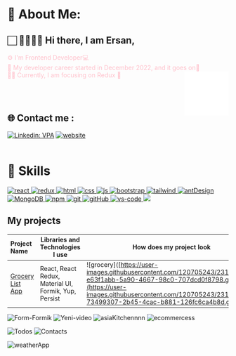 # 💫 About Me:
##   🏻‍  🙇‍♂️👋🏻 Hi there, I am Ersan,<br>
<font color="pink"> ⚙️ I'm Frontend Developer💻 </font> <br/>
<font color="pink"> 🧐 My developer career started in December 2022, and it goes on🚀 </font>
<br>
<font color="pink"> 👨‍💻 Currently, I am focusing on Redux 🚀 </font>
<img src="./animation_500_kd7ngokt.gif" alt="react-native" width="20%" height="20%" align="right">

<br/>
<br/>

## 🌐 Contact  me :
[![Linkedin: VPA](https://img.shields.io/badge/linkedin-%230077B5.svg?&style=for-the-badge&logo=linkedin&logoColor=white)](https://linkedin.com/in/ersandkc/) 
[![website](https://img.shields.io/badge/gmail-f1f2f6.svg?&style=for-the-badge&logo=gmail&logoColor=red)](mailto:edikici55@gmail.com)
<br/>
<br/>

# 🚀 Skills
<div>
    
<a href="#" target="_blank" height="50%"> <img src="https://cdn.icon-icons.com/icons2/2415/PNG/512/react_original_wordmark_logo_icon_146375.png" alt="react" width="50"  /> </a><a href="#" target="_blank"> <img src="https://user-images.githubusercontent.com/25181517/187896150-cc1dcb12-d490-445c-8e4d-1275cd2388d6.png" alt="redux"  width="50"/> </a><a href="#" target="_blank"> <img src="https://www.svgrepo.com/show/353884/html-5.svg" alt="html" height="50"/> </a><a href="#" target="_blank"> <img src="https://www.svgrepo.com/show/303263/css3-logo.svg" alt="css" height="50"/> </a><a href="#" target="_blank"> <img src="https://cdn.icon-icons.com/icons2/2108/PNG/512/javascript_icon_130900.png" alt="js" height="50"/> </a><a href="#" target="_blank"> <img src="https://user-images.githubusercontent.com/25181517/183898054-b3d693d4-dafb-4808-a509-bab54cf5de34.png" alt="bootstrap" height="50"/> </a><a href="#" target="_blank"> <img src="https://user-images.githubusercontent.com/25181517/202896760-337261ed-ee92-4979-84c4-d4b829c7355d.png" alt="tailwind" height="50"/> </a><a href="#" target="_blank"> <img src="https://user-images.githubusercontent.com/25181517/190887795-99cb0921-e57f-430b-a111-e165deedaa36.png" alt="antDesign" height="50"/> </a> 
<a href="#" target="_blank"> <img src="https://www.vectorlogo.zone/logos/mongodb/mongodb-ar21.svg" alt="MongoDB" height="50"/> </a> 
<a href="#" target="_blank"> <img src="https://user-images.githubusercontent.com/25181517/121401671-49102800-c959-11eb-9f6f-74d49a5e1774.png" alt="npm" height="60"/> </a> 
<a href="#" target="_blank"> <img src="https://www.vectorlogo.zone/logos/git-scm/git-scm-icon.svg" alt="git" height="50"/> </a> 
<a href="#" target="_blank"> <img src="https://www.svgrepo.com/show/349375/github.svg" alt="gitHub" height="50"/> </a> 
<a href="#" target="_blank"> <img src="https://user-images.githubusercontent.com/25181517/192108891-d86b6220-e232-423a-bf5f-90903e6887c3.png" alt="vs-code" height="50"/> </a> 
<a href="#" target="_blank"> <img src="https://user-images.githubusercontent.com/25181517/183912952-83784e94-629d-4c34-a961-ae2ae795b662.png" height="40"/> </a>

## My projects
  Project Name       |Libraries and Technologies I use     |How does my project look   
:-------------------------|-------------------------|-------------------------
[Grocery List App](https://groceryy-listtt.netlify.app/)| React, React Redux, Material UI, Formik, Yup, Persist |![grocery]([https://user-images.githubusercontent.com/120705243/231189394-e63f1abb-5a90-4667-98c0-707dcd0f8798.gif](https://user-images.githubusercontent.com/120705243/231278539-73499307-2b45-4cac-b881-126fc6ca4b8d.gif)

![Form-Formik](https://user-images.githubusercontent.com/120705243/231278641-4aa69a12-23b1-42e0-8371-26cde3557e1a.gif)
![Yeni-video](https://user-images.githubusercontent.com/120705243/231279763-6e185490-205d-4c15-a01a-2dd20ff6698a.gif)
![asiaKitchennnn](https://user-images.githubusercontent.com/120705243/231280625-90f86d78-e9dd-4503-9b57-e49d1aacd585.gif)
![ecommercess](https://user-images.githubusercontent.com/120705243/231282596-93de87a7-737f-4345-b360-131e7ee35077.gif)


![Todos](https://user-images.githubusercontent.com/120705243/231278673-6e30aa73-4510-4a95-8b0a-d2253ce4d7cc.gif)
![Contacts](https://user-images.githubusercontent.com/120705243/231278691-bf17b640-4ce7-4f9f-a212-ee2f4bccb19f.gif)

![weatherApp](https://user-images.githubusercontent.com/120705243/231279978-32cbaf0f-c426-41a4-b480-bda5726d1193.gif)

